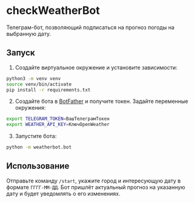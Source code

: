 # checkWeatherBot

Телеграм-бот, позволяющий подписаться на прогноз погоды на выбранную дату.

## Запуск

1. Создайте виртуальное окружение и установите зависимости:

```bash
python3 -m venv venv
source venv/bin/activate
pip install -r requirements.txt
```

2. Создайте бота в [BotFather](https://t.me/BotFather) и получите токен.
   Задайте переменные окружения:

```bash
export TELEGRAM_TOKEN=ВашТелеграмТокен
export WEATHER_API_KEY=КлючOpenWeather
```

3. Запустите бота:

```bash
python -m weatherbot.bot
```

## Использование

Отправьте команду `/start`, укажите город и интересующую дату в формате `ГГГГ-ММ-ДД`.
Бот пришлёт актуальный прогноз на указанную дату и будет уведомлять о его изменениях.
